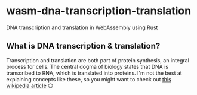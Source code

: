 # wasm-dna-transcription-translation
DNA transcription and translation in WebAssembly using Rust
## What is DNA transcription & translation?
Transcription and translation are both part of protein synthesis, an integral process for cells. The central dogma of biology states that DNA is transcribed to RNA, which is translated into proteins. I'm not the best at explaining concepts like these, so you might want to check out [this wikipedia article](https://en.wikipedia.org/wiki/Protein_biosynthesis) 😉

